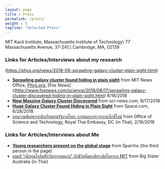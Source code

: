 ```yaml
---
layout: page
title : Press
permalink: /press/
weight : 5
tagline: "Selected Press"
---
```

MIT Kavli Institute, Massachusetts Institute of Technology\\
77 Massachusetts Avenue, 37-241,\\
Cambridge, MA, 02139

### Links for Articles/Interviews about my research

(https://phys.org/news/2018-08-sprawling-galaxy-cluster-plain-sight.html)
- [**Sprawling galaxy cluster found hiding in plain sight**](http://news.mit.edu/2018/sprawling-galaxy-cluster-found-hiding-plain-sight-0816) from MIT News Office, [Phys.org](https://phys.org/news/2018-08-sprawling-galaxy-cluster-plain-sight.html), [Fox News]((http://www.foxnews.com/science/2018/08/17/sprawling-galaxy-cluster-discovered-hiding-in-plain-sight.html) 8/16/2018
- [**New Massive Galaxy Cluster Discovered**](http://www.sci-news.com/astronomy/new-massive-galaxy-cluster-06317.html) from sci-news.com, 8/17/2018
- [**Huge Galaxy Cluster Found Hiding in Plain Sight**](https://www.space.com/41026-huge-galaxy-cluster-hiding-plain-sight.html) from Space.com, 6/28/2018
- [บทความพิเศษจากนักเรียนทุนรัฐบาลไทย: การค้นหากระจุกกาแล็กซีใหม่](http://ost.thaiembdc.org/th1/2018/02/%E0%B8%9A%E0%B8%97%E0%B8%84%E0%B8%A7%E0%B8%B2%E0%B8%A1%E0%B8%9E%E0%B8%B4%E0%B9%80%E0%B8%A8%E0%B8%A9%E0%B8%88%E0%B8%B2%E0%B8%81%E0%B8%99%E0%B8%B1%E0%B8%81%E0%B9%80%E0%B8%A3%E0%B8%B5%E0%B8%A2%E0%B8%99/) from Office of Science and Technology, Royal Thai Embassy, DC (in Thai), 2/16/2018

### Links for Articles/Interviews about Me
- [**Young researchers present on the global stage**](https://medium.com/sparrho/young-researchers-present-on-the-global-stage-part-6-1a24b73e1a9d) from Sparrho (the third person in the page)
- [แชมป์ “เด็กทุนโอลิมปิกวิชาการคนเก่ง” กับชีวิตที่มหาลัยระดับโลกจาก MIT](http://australianbigsister.com/%E0%B9%81%E0%B8%8A%E0%B8%A1%E0%B8%9B%E0%B9%8C-%E0%B9%82%E0%B8%AD%E0%B8%A5%E0%B8%B4%E0%B8%A1%E0%B8%9B%E0%B8%B4%E0%B8%84-mit/) from Big Sister Australia (in Thai)
